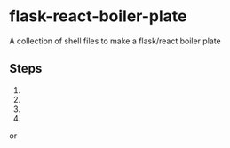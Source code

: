 # flask-react-boiler-plate
A collection of shell files to make a flask/react boiler plate


## Steps
1.
2.
3.
4.

or
